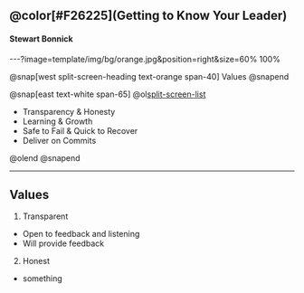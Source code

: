 

## @color[#F26225](Getting to Know Your Leader)
#### Stewart Bonnick

---?image=template/img/bg/orange.jpg&position=right&size=60% 100%

@snap[west split-screen-heading text-orange span-40]
Values
@snapend

@snap[east text-white span-65]
@ol[split-screen-list](false)

- Transparency & Honesty
- Learning & Growth
- Safe to Fail & Quick to Recover
- Deliver on Commits

@olend
@snapend

---

## Values

1. Transparent
  * Open to feedback and listening
  * Will provide feedback
2. Honest
  * something